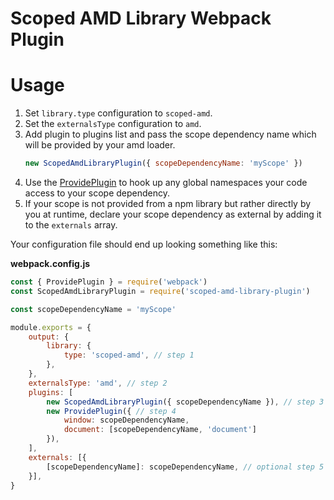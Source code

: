 # Scoped AMD Library Webpack Plugin

# Usage

1. Set `library.type` configuration to `scoped-amd`.
2. Set the `externalsType` configuration to `amd`.
3. Add plugin to plugins list and pass the scope dependency name which will be provided by your amd loader.
    ```javascript
    new ScopedAmdLibraryPlugin({ scopeDependencyName: 'myScope' })
    ```
4. Use the [ProvidePlugin](https://webpack.js.org/plugins/provide-plugin/) to hook up any global namespaces your code access to your scope dependency.
5. If your scope is not provided from a npm library but rather directly by you at runtime, declare your scope dependency as external by adding it to the `externals` array.

Your configuration file should end up looking something like this:

**webpack.config.js**

```javascript
const { ProvidePlugin } = require('webpack')
const ScopedAmdLibraryPlugin = require('scoped-amd-library-plugin')

const scopeDependencyName = 'myScope'

module.exports = {
    output: {
        library: {
            type: 'scoped-amd', // step 1
        },
    },
    externalsType: 'amd', // step 2
    plugins: [
        new ScopedAmdLibraryPlugin({ scopeDependencyName }), // step 3
        new ProvidePlugin({ // step 4     
            window: scopeDependencyName,
            document: [scopeDependencyName, 'document']
        }),
    ],
    externals: [{
        [scopeDependencyName]: scopeDependencyName, // optional step 5
    }],
}
```
